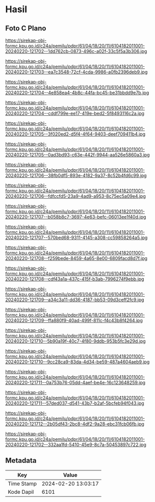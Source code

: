 # Hasil

## Foto C Plano

https://sirekap-obj-formc.kpu.go.id/c24a/pemilu/pdpr/61/04/18/20/11/6104182011001-20240220-121702--1dd762cb-0873-496c-a02f-33c5f5a3b306.jpg

https://sirekap-obj-formc.kpu.go.id/c24a/pemilu/pdpr/61/04/18/20/11/6104182011001-20240220-121703--ea7c3548-72cf-4cda-9986-a0fb2396deb9.jpg

https://sirekap-obj-formc.kpu.go.id/c24a/pemilu/pdpr/61/04/18/20/11/6104182011001-20240220-121704--4e858ea4-4b8c-44fa-bc45-be31bbdd9e7b.jpg

https://sirekap-obj-formc.kpu.go.id/c24a/pemilu/pdpr/61/04/18/20/11/6104182011001-20240220-121704--cddf799e-ee17-419e-bed2-5f8493116c2a.jpg

https://sirekap-obj-formc.kpu.go.id/c24a/pemilu/pdpr/61/04/18/20/11/6104182011001-20240220-121705--3f020ed2-d5f4-4f64-9403-deef709411b4.jpg

https://sirekap-obj-formc.kpu.go.id/c24a/pemilu/pdpr/61/04/18/20/11/6104182011001-20240220-121705--0ad3bd93-c63e-442f-9944-aa526e5860a3.jpg

https://sirekap-obj-formc.kpu.go.id/c24a/pemilu/pdpr/61/04/18/20/11/6104182011001-20240220-121706--38fb0df5-893e-4182-9a37-8c52b4fd6c99.jpg

https://sirekap-obj-formc.kpu.go.id/c24a/pemilu/pdpr/61/04/18/20/11/6104182011001-20240220-121706--fdfccfd5-23a9-4ad9-a953-8c75ec5a09e4.jpg

https://sirekap-obj-formc.kpu.go.id/c24a/pemilu/pdpr/61/04/18/20/11/6104182011001-20240220-121707--b058b8c7-3697-4e63-befc-06013ee1f40d.jpg

https://sirekap-obj-formc.kpu.go.id/c24a/pemilu/pdpr/61/04/18/20/11/6104182011001-20240220-121707--570bed68-9311-4145-a308-cc59858264a5.jpg

https://sirekap-obj-formc.kpu.go.id/c24a/pemilu/pdpr/61/04/18/20/11/6104182011001-20240220-121708--f259bede-8459-4a65-8e00-6809facd8d7f.jpg

https://sirekap-obj-formc.kpu.go.id/c24a/pemilu/pdpr/61/04/18/20/11/6104182011001-20240220-121708--cdf43a1a-437c-415f-b3ab-7996274f9ebb.jpg

https://sirekap-obj-formc.kpu.go.id/c24a/pemilu/pdpr/61/04/18/20/11/6104182011001-20240220-121709--a34c3a11-dd36-4187-bb53-09d3ceff2fc9.jpg

https://sirekap-obj-formc.kpu.go.id/c24a/pemilu/pdpr/61/04/18/20/11/6104182011001-20240220-121709--ffa880f9-40ad-499f-811c-f4c43b8f4264.jpg

https://sirekap-obj-formc.kpu.go.id/c24a/pemilu/pdpr/61/04/18/20/11/6104182011001-20240220-121710--5b90a19f-40c7-4f80-9ddb-953b5fc3e29d.jpg

https://sirekap-obj-formc.kpu.go.id/c24a/pemilu/pdpr/61/04/18/20/11/6104182011001-20240220-121710--9cc28ca9-83da-4d34-be59-487a4604aeb9.jpg

https://sirekap-obj-formc.kpu.go.id/c24a/pemilu/pdpr/61/04/18/20/11/6104182011001-20240220-121711--0a753b76-05dd-4aef-be4e-16c123648259.jpg

https://sirekap-obj-formc.kpu.go.id/c24a/pemilu/pdpr/61/04/18/20/11/6104182011001-20240220-121711--57ded037-d541-43b7-b2af-5bcfeb94f043.jpg

https://sirekap-obj-formc.kpu.go.id/c24a/pemilu/pdpr/61/04/18/20/11/6104182011001-20240220-121712--2b05df43-2bc8-4df2-9a28-ebc31fcb06fb.jpg

https://sirekap-obj-formc.kpu.go.id/c24a/pemilu/pdpr/61/04/18/20/11/6104182011001-20240220-121702--332aa1fd-5410-45e9-8c7a-50453897c722.jpg


## Metadata

| Key        | Value               |
| ---------- | ------------------- |
| Time Stamp | 2024-02-20 13:03:17 |
| Kode Dapil | 6101                |



